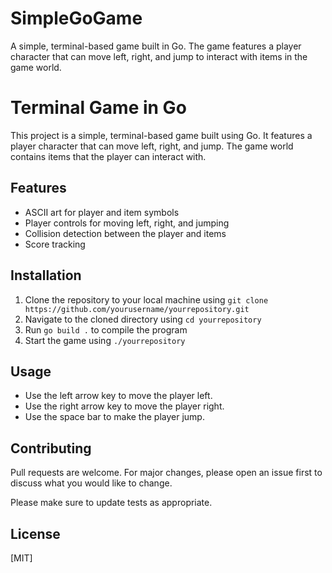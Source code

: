 # SimpleGoGame
A simple, terminal-based game built in Go. The game features a player character that can move left, right, and jump to interact with items in the game world.
# Terminal Game in Go

This project is a simple, terminal-based game built using Go. It features a player character that can move left, right, and jump. The game world contains items that the player can interact with.

## Features

- ASCII art for player and item symbols
- Player controls for moving left, right, and jumping
- Collision detection between the player and items
- Score tracking

## Installation

1. Clone the repository to your local machine using `git clone https://github.com/yourusername/yourrepository.git`
2. Navigate to the cloned directory using `cd yourrepository`
3. Run `go build .` to compile the program
4. Start the game using `./yourrepository`

## Usage

- Use the left arrow key to move the player left.
- Use the right arrow key to move the player right.
- Use the space bar to make the player jump.

## Contributing

Pull requests are welcome. For major changes, please open an issue first to discuss what you would like to change.

Please make sure to update tests as appropriate.

## License

[MIT]
